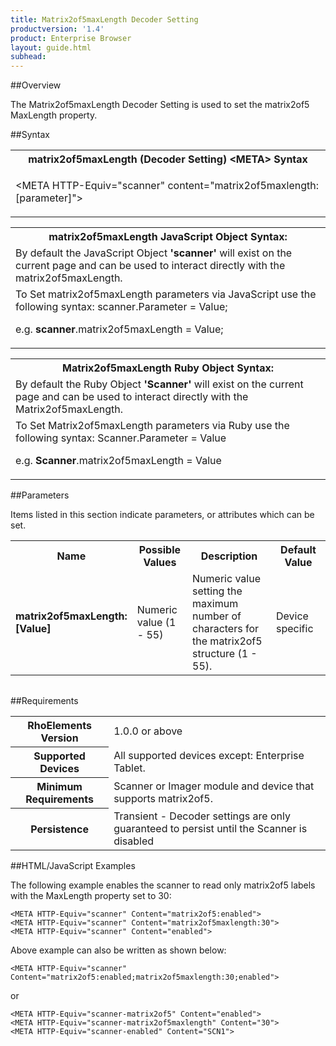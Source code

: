 ```yaml
---
title: Matrix2of5maxLength Decoder Setting
productversion: '1.4'
product: Enterprise Browser
layout: guide.html
subhead: 
---
```

##Overview

The Matrix2of5maxLength Decoder Setting is used to set the matrix2of5 MaxLength property.

##Syntax

<table class="re-table"><tr><th class="tableHeading">matrix2of5maxLength (Decoder Setting) &lt;META&gt; Syntax
</th></tr><tr><td class="clsSyntaxCells clsOddRow"><p>&lt;META HTTP-Equiv="scanner" content="matrix2of5maxlength:[parameter]"&gt;</p></td></tr></table>
<table class="re-table"><tr><th class="tableHeading">matrix2of5maxLength JavaScript Object Syntax:</th></tr><tr><td class="clsSyntaxCells clsOddRow">
By default the JavaScript Object <b>'scanner'</b> will exist on the current page and can be used to interact directly with the matrix2of5maxLength.
</td></tr><tr><td class="clsSyntaxCells clsEvenRow">
To Set matrix2of5maxLength parameters via JavaScript use the following syntax: scanner.Parameter = Value;
<P />e.g. <b>scanner</b>.matrix2of5maxLength = Value;
</td></tr></table>
<table class="re-table"><tr><th class="tableHeading">Matrix2of5maxLength Ruby Object Syntax:</th></tr><tr><td class="clsSyntaxCells clsOddRow">
By default the Ruby Object <b>'Scanner'</b> will exist on the current page and can be used to interact directly with the Matrix2of5maxLength.
</td></tr><tr><td class="clsSyntaxCells clsEvenRow">
To Set Matrix2of5maxLength parameters via Ruby use the following syntax: Scanner.Parameter = Value
<P />e.g. <b>Scanner</b>.matrix2of5maxLength = Value
</td></tr></table>



##Parameters


Items listed in this section indicate parameters, or attributes which can be set.
<table class="re-table"><col width="20%" /><col width="20%" /><col width="38%" /><col width="22%" /><tr><th class="tableHeading">Name</th><th class="tableHeading">Possible Values</th><th class="tableHeading">Description</th><th class="tableHeading">Default Value</th></tr><tr><td class="clsSyntaxCells clsOddRow"><b>matrix2of5maxLength:[Value]
</b></td><td class="clsSyntaxCells clsOddRow">Numeric value (1 - 55)</td><td class="clsSyntaxCells clsOddRow">Numeric value setting the maximum number of characters for the matrix2of5 structure (1 - 55).</td><td class="clsSyntaxCells clsOddRow">Device specific</td></tr></table>
<table class="re-table"><col width="78%" /><col width="8%" /><col width="1%" /><col width="5%" /><col width="1%" /><col width="5%" /><col width="2%" /></table>





##Requirements

<table class="re-table"><tr><th class="tableHeading">RhoElements Version</th><td class="clsSyntaxCell clsEvenRow">1.0.0 or above
</td></tr><tr><th class="tableHeading">Supported Devices</th><td class="clsSyntaxCell clsOddRow">All supported devices except: Enterprise Tablet.</td></tr><tr><th class="tableHeading">Minimum Requirements</th><td class="clsSyntaxCell clsOddRow">Scanner or Imager module and device that supports matrix2of5.</td></tr><tr><th class="tableHeading">Persistence</th><td class="clsSyntaxCell clsEvenRow">Transient - Decoder settings are only guaranteed to persist until the Scanner is disabled</td></tr></table>


##HTML/JavaScript Examples

The following example enables the scanner to read only matrix2of5 labels with the MaxLength property set to 30:

	<META HTTP-Equiv="scanner" Content="matrix2of5:enabled">
	<META HTTP-Equiv="scanner" Content="matrix2of5maxlength:30">
	<META HTTP-Equiv="scanner" Content="enabled">
	
Above example can also be written as shown below:

	<META HTTP-Equiv="scanner" Content="matrix2of5:enabled;matrix2of5maxlength:30;enabled">
	
or

	<META HTTP-Equiv="scanner-matrix2of5" Content="enabled">
	<META HTTP-Equiv="scanner-matrix2of5maxlength" Content="30">
	<META HTTP-Equiv="scanner-enabled" Content="SCN1">
	



